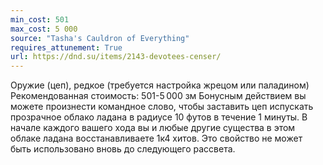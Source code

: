 ```yaml
---
min_cost: 501
max_cost: 5 000
source: "Tasha's Cauldron of Everything"
requires_attunement: True
url: https://dnd.su/items/2143-devotees-censer/
---
```


Оружие (цеп), редкое (требуется настройка жрецом или паладином)
Рекомендованная стоимость: 501-5 000 зм
Бонусным действием вы можете произнести командное слово, чтобы заставить цеп испускать прозрачное облако ладана в радиусе 10 футов в течение 1 минуты. В начале каждого вашего хода вы и любые другие существа в этом облаке ладана восстанавливаете 1к4 хитов. Это свойство не может быть использовано вновь до следующего рассвета.